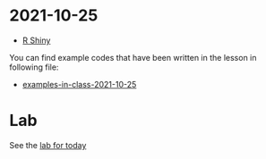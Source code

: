 # 2021-10-25

- [R Shiny](../course-content/shiny.md)


You can find example codes that have been written in the lesson in following file:
 - [examples-in-class-2021-10-25](examples-in-class-2021-10-25.7z)

# Lab

See the [lab for today](Lab-2021-10-25.md)